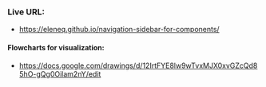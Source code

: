 ### Live URL:
* https://eleneq.github.io/navigation-sidebar-for-components/

#### Flowcharts for visualization: 
* https://docs.google.com/drawings/d/12IrtFYE8lw9wTvxMJX0xvGZcQd85hO-gQg0Oilam2nY/edit